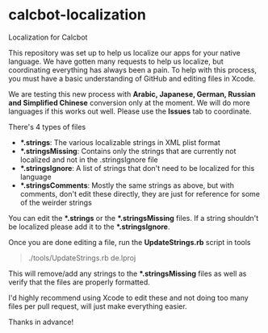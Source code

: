 # calcbot-localization
Localization for Calcbot

This repository was set up to help us localize our apps for your native language. We have gotten many requests to help us localize, but coordinating everything has always been a pain. To help with this process, you must have a basic understanding of GitHub and editing files in Xcode.

We are testing this new process with **Arabic, Japanese, German, Russian and Simplified Chinese** conversion only at the moment. We will do more languages if this works out well. Please use the **Issues** tab to coordinate.

There's 4 types of files

* **\*.strings**: The various localizable strings in XML plist format
* **\*.stringsMissing**: Contains only the strings that are currently not localized and not in the .stringsIgnore file
* **\*.stringsIgnore**: A list of strings that don't need to be localized for this language
* **\*.stringsComments**: Mostly the same strings as above, but with comments, don't edit these directly, they are just for reference for some of the weirder strings

You can edit the **\*.strings** or the **\*.stringsMissing** files. If a string shouldn't be localized please add it to the **\*.stringsIgnore**.

Once you are done editing a file, run the **UpdateStrings.rb** script in tools
> ./tools/UpdateStrings.rb de.lproj

This will remove/add any strings to the **\*.stringsMissing** files as well as verify that the files are properly formatted.

I'd highly recommend using Xcode to edit these and not doing too many files per pull request, will just make everything easier.

Thanks in advance!
